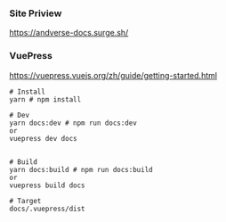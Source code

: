 
### Site Priview 

https://andverse-docs.surge.sh/



### VuePress 

https://vuepress.vuejs.org/zh/guide/getting-started.html

```
# Install
yarn # npm install

# Dev
yarn docs:dev # npm run docs:dev
or
vuepress dev docs


# Build
yarn docs:build # npm run docs:build
or
vuepress build docs

# Target
docs/.vuepress/dist
```
